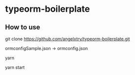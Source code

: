 # typeorm-boilerplate

## How to use

git clone https://github.com/angelxtry/typeorm-boilerplate.git

ormconfigSample.json -> ormconfig.json

yarn

yarn start
